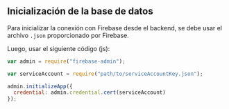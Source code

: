 ## Inicialización de la base de datos

Para inicializar la conexión con Firebase desde el backend, se debe usar el archivo `.json` proporcionado por Firebase.

Luego, usar el siguiente código (js):

```javascript
var admin = require("firebase-admin");

var serviceAccount = require("path/to/serviceAccountKey.json");

admin.initializeApp({
  credential: admin.credential.cert(serviceAccount)
});
